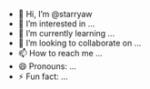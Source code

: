 - 👋 Hi, I’m @starryaw
- 👀 I’m interested in ...
- 🌱 I’m currently learning ...
- 💞️ I’m looking to collaborate on ...
- 📫 How to reach me ...
- 😄 Pronouns: ...
- ⚡ Fun fact: ...

<!---
starryaw/starryaw is a ✨ special ✨ repository because its `README.md` (this file) appears on your GitHub profile.
You can click the Preview link to take a look at your changes.
--->
